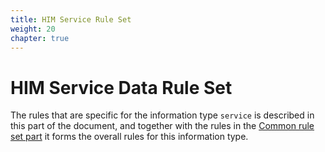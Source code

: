 ```yaml
---
title: HIM Service Rule Set
weight: 20
chapter: true
---
```


# HIM Service Data Rule Set

The rules that are specific for the information type `service` is described in this part of the document,
and together with the rules in the [Common rule set part](/hierarchical_information_model/common_rule_set) it forms the overall rules for this information type.
